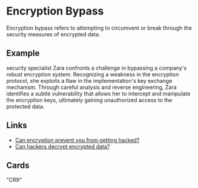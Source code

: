 # Encryption Bypass
Encryption bypass refers to attempting to circumvent or break through the security measures of encrypted data.

## Example
security specialist Zara confronts a challenge in bypassing a company's robust encryption system. Recognizing a weakness in the encryption protocol, she exploits a flaw in the implementation's key exchange mechanism. Through careful analysis and reverse engineering, Zara identifies a subtle vulnerability that allows her to intercept and manipulate the encryption keys, ultimately gaining unauthorized access to the protected data.

## Links
- [Can encryption prevent you from getting hacked?](https://tresorit.com/blog/can-encryption-prevent-you-from-getting-hacked/#:~:text=While%20it's%20still%20crucial%20to,and%20technical%20knowledge%20to%20achieve.)
- [Can hackers decrypt encrypted data?](https://www.vintageisthenewold.com/game-pedia/can-hackers-decrypt-encrypted-data#:~:text=Hackers%20can%20break%20encryption%20to,been%20decrypted%20by%20the%20recipient.)

## Cards
"CR9"